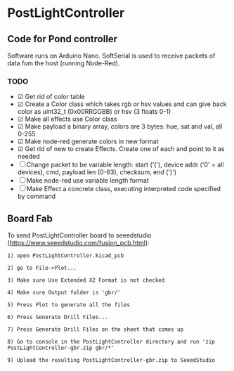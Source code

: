 # PostLightController
## Code for Pond controller
Software runs on Arduino Nano. SoftSerial is used to receive packets of data fom the host (running Node-Red).

### TODO
- ☑︎ Get rid of color table
- ☑︎ Create a Color class which takes rgb or hsv values and can give back color as uint32_t (0x00RRGGBB) or hsv (3 floats 0-1)
- ☑︎ Make all effects use Color class
- ☑︎ Make payload a binary array, colors are 3 bytes: hue, sat and val, all 0-255
- ☑︎ Make node-red generate colors in new format
- ☑︎ Get rid of new to create Effects. Create one of each and point to it as needed
- ☐ Change packet to be variable length: start ('('), device addr ('0' = all devices), cmd, payload len (0-63), checksum, end (')')
- ☐ Make node-red use variable length format
- ☐ Make Effect a concrete class, executing interpreted code specified by command

## Board Fab
To send PostLightController board to seeedstudio (https://www.seeedstudio.com/fusion_pcb.html):

	1) open PostLightController.kicad_pcb

	2) go to File->Plot...

	3) Make sure Use Extended X2 Format is not checked

	4) Make sure Output folder is 'gbr/'

	5) Press Plot to generate all the files

	6) Press Generate Drill Files...

	7) Press Generate Drill Files on the sheet that comes up

	8) Go to console in the PostLightController directory and run 'zip PostLightController-gbr.zip gbr/*'

	9) Upload the resulting PostLightController-gbr.zip to SeeedStudio
